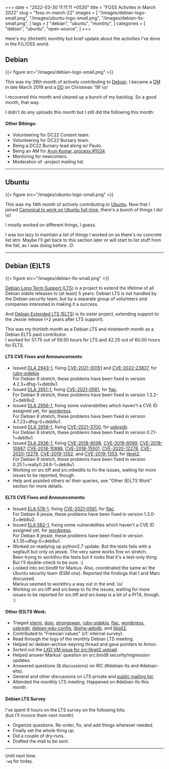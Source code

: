 +++
date = "2022-03-30 11:11:11 +0530"
title = "FOSS Activites in March 2022"
slug = "foss-in-march-22"
images = [
    "/images/debian-logo-small.png",
    "/images/ubuntu-logo-small.png",
    "/images/debian-lts-small.png",
]
tags = [
    "debian",
    "ubuntu",
    "monthly",
]
categories = [
    "debian",
    "ubuntu",
    "open-source",
]
+++

Here's my (thirtieth) monthly but brief update about the activities I've done in the F/L/OSS world.

## Debian
{{< figure src="/images/debian-logo-small.png" >}}

This was my 39th month of actively contributing to [Debian](https://www.debian.org/).
I became a [DM](https://wiki.debian.org/DebianMaintainer) in late March 2019 and a [DD](https://wiki.debian.org/DebianDeveloper) on Christmas '19! \o/

I recovered this month and cleared up a bunch of my backlog. So a good month, that way.

I didn't do any uploads this month but I still did the following this month:

#### Other $things:

- Volunteering for DC22 Content team.
- Volunteering for DC22 Bursary team.
- Being a DC22 Bursary lead along w/ Paulo.
- Being an AM for [Arun Kumar, process #1024](https://nm.debian.org/process/1024/).
- Mentoring for newcomers.
- Moderation of -project mailing list.

---

## Ubuntu
{{< figure src="/images/ubuntu-logo-small.png" >}}

This was my 14th month of actively contributing to [Ubuntu](https://ubuntu.com/about).
Now that I joined [Canonical to work on Ubuntu full-time](https://utkarsh2102.org/posts/hello-canonical/), there's a bunch of things I do! \o/

I mostly worked on different things, I guess.

I was too lazy to maintain a list of things I worked on so there's
no concrete list atm. Maybe I'll get back to this section later or
will start to list stuff from the fall, as I was doing before. :D

---

## Debian (E)LTS
{{< figure src="/images/debian-lts-small.png" >}}

[Debian Long Term Support (LTS)](https://www.freexian.com/en/services/debian-lts.html) is a project to extend the lifetime of all Debian stable releases to (at least) 5 years. Debian LTS is not handled by the Debian security team, but by a separate group of volunteers and companies interested in making it a success.  

And [Debian Extended LTS (ELTS)](https://deb.freexian.com/extended-lts) is its sister project, extending support to the Jessie release (+2 years after LTS support).

This was my thirtieth month as a Debian LTS and nineteenth month as a Debian ELTS paid contributor.  
I worked for 57.75 out of 59.50 hours for LTS and 42.25 out of 60.00 hours for ELTS.

#### LTS CVE Fixes and Announcements:

- Issued [DLA 2943-1](https://lists.debian.org/debian-lts-announce/2022/03/msg00015.html), fixing [CVE-2021-30151](https://security-tracker.debian.org/tracker/CVE-2021-30151) and [CVE-2022-23837](https://security-tracker.debian.org/tracker/CVE-2022-23837), for [ruby-sidekiq](https://tracker.debian.org/pkg/ruby-sidekiq).  
  For Debian 9 stretch, these problems have been fixed in version 4.2.3+dfsg-1+deb9u1.
- Issued [DLA 2951-1](https://lists.debian.org/debian-lts-announce/2022/03/msg00022.html), fixing [CVE-2021-0561](https://security-tracker.debian.org/tracker/CVE-2021-0561), for [flac](https://tracker.debian.org/pkg/flac).  
  For Debian 9 stretch, these problems have been fixed in version 1.3.2-2+deb9u2.
- Issued [DLA 2956-1](https://lists.debian.org/debian-lts-announce/2022/03/msg00028.html), fixing some vulnerabilties which haven't a CVE ID assigned yet, for [wordpress](https://tracker.debian.org/pkg/wordpress).  
  For Debian 9 stretch, these problems have been fixed in version 4.7.23+dfsg-0+deb9u1.
- Issued [DLA 2958-1](https://lists.debian.org/debian-lts-announce/2022/03/msg00030.html), fixing [CVE-2021-3700](https://security-tracker.debian.org/tracker/CVE-2021-3700), for [usbredir](https://tracker.debian.org/pkg/usbredir).  
  For Debian 9 stretch, these problems have been fixed in version 0.7.1-1+deb9u1.
- Issued [DLA 2936-1](https://lists.debian.org/debian-lts-announce/2022/03/msg00031.html), fixing [CVE-2018-8098](https://security-tracker.debian.org/tracker/CVE-2018-8098), [CVE-2018-8099](https://security-tracker.debian.org/tracker/CVE-2018-8099), [CVE-2018-10887](https://security-tracker.debian.org/tracker/CVE-2018-10887), [CVE-2018-10888](https://security-tracker.debian.org/tracker/CVE-2018-10888), [CVE-2018-15501](https://security-tracker.debian.org/tracker/CVE-2018-15501), [CVE-2020-12278](https://security-tracker.debian.org/tracker/CVE-2020-12278), [CVE-2020-12279](https://security-tracker.debian.org/tracker/CVE-2020-12279), [CVE-2019-1352](https://security-tracker.debian.org/tracker/CVE-2019-1352), and [CVE-2019-1353](https://security-tracker.debian.org/tracker/CVE-2019-1353), for [libgit2](https://tracker.debian.org/pkg/libgit2).  
  For Debian 9 stretch, these problems have been fixed in version 0.25.1+really0.24.6-1+deb9u1.
- Working on src:tiff and src:mbedtls to fix the issues, waiting for more issues to be reported, though.
- Help and assisted others w/ their queries, see "Other (E)LTS Work" section for more details.

#### ELTS CVE Fixes and Announcements:

- Issued [ELA 578-1](https://deb.freexian.com/extended-lts/updates/ela-578-1-flac/), fixing [CVE-2021-0561](https://security-tracker.debian.org/tracker/CVE-2021-0561), for [flac](https://tracker.debian.org/pkg/flac).  
  For Debian 8 jessie, these problems have been fixed in version 1.3.0-3+deb8u2.
- Issued [ELA 582-1](https://deb.freexian.com/extended-lts/updates/ela-582-1-wordpress/), fixing some vulnerabilties which haven't a CVE ID assigned yet, for [wordpress](https://tracker.debian.org/pkg/wordpress).  
  For Debian 8 jessie, these problems have been fixed in version 4.1.35+dfsg-0+deb8u1.
- Worked on readying up python2.7 update. But the tests fails with a segfault but only on jessie. The very same works fine on stretch.  
  Been trying to workthru the tests but it looks that it's a test-only thing. But I'll double-check to be sure. :)
- Looked into src:bind9 for Markus. Also, coordinated the same w/ the Ubuntu security team (ESM one). Reported the findings that I and Marc discussed.  
  Markus seemed to workthru a way out in the end. \o/
- Working on src:tiff and src:beep to fix the issues, waiting for more issues to be reported for src:tiff and src:beep is a bit of a PITA, though. :)

#### Other (E)LTS Work:

- Triaged [xterm](https://tracker.debian.org/pkg/xterm),
[dojo](https://tracker.debian.org/pkg/dojo),
[strongswan](https://tracker.debian.org/pkg/strongswan),
[ruby-sidekiq](https://tracker.debian.org/pkg/ruby-sidekiq),
[flac](https://tracker.debian.org/pkg/flac),
[wordpress](https://tracker.debian.org/pkg/wordpress),
[usbredir](https://tracker.debian.org/pkg/usbredir),
[debian-edu-config](https://tracker.debian.org/pkg/debian-edu-config),
[libphp-adodb](https://tracker.debian.org/pkg/libphp-adodb), and
[libgit2](https://tracker.debian.org/pkg/libgit2),
- Contributed to "Freexian values" (cf: internal survey).
- Read through the logs of the monthly Debian LTS meeting.
- Helped w/ debian-archive-keyring thread and gave pointers to Anton.
- Sorted out the [LXD VM issue for src:libgit2 upload](https://lists.debian.org/debian-lts/2022/03/msg00026.html).
- Helped answer Markus' question on src:bind9 security/regression updates.
- Answered questions (& discussions) on IRC (#debian-lts and #debian-elts).
- General and other discussions on LTS private and [public mailing list](https://lists.debian.org/debian-lts/2022/03/threads.html).
- Attended the monthly LTS meeting. Happened on #debian-lts this month.

#### Debian LTS Survey

I've spent 9 hours on the LTS survey on the following bits:  
(but I'll invoice them next month)
- Organize questions. Re-order, fix, and add things wherever needed.
- Finally set the whole thing up.
- Did a couple of dry-runs.
- Drafted the mail to be sent.

---

Until next time.  
`:wq` for today.
